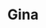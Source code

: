 ---
# Archivo autogenerado

# No tocar
layout: gallery

# Título en la página /sesiones
title: "Gina"

# Carpeta donde buscará las imágenes en /images/. Debe tener el mismo nombre y sin espacios
images: gina

# Enlace personalizado ej: ariadnaballestar.com/sesiones/NOMBRESESION
permalink: /gina

# Información detallada sobre la sesión
description: "Con Gina hicimos una sesión súper improvisada por el centro de Barcelona. En cuestión de horas lo organizamos todo y salimos a hacer unas fotitos. ¡Fue genial y espero poder repetir pronto con ella!"

# Colaboradores
colaboradores:
 - title: "Modelo:"
   name: "Gina Blanch"
   link: "https://www.instagram.com/ginna.blanch3/"
---